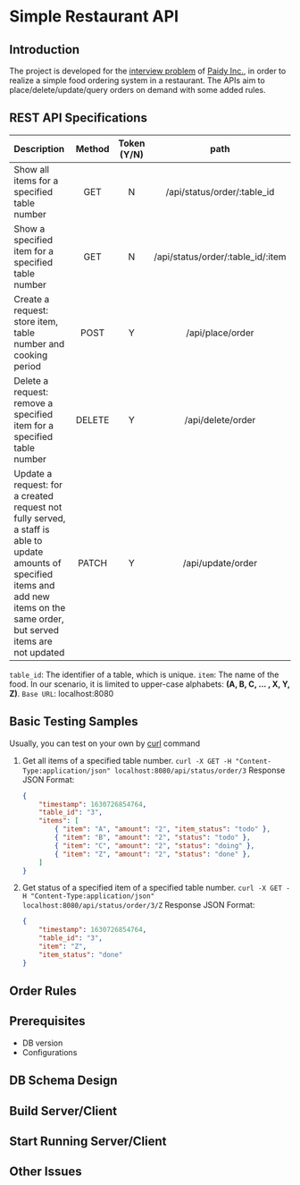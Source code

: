 # Simple Restaurant API
## Introduction
The project is developed for the [interview problem](https://github.com/paidy/interview/blob/master/SimpleRestaurantApi.md) of [Paidy Inc.](https://paidy.com/), in order to realize a simple food ordering system in a restaurant. The APIs aim to place/delete/update/query orders on demand with some added rules.
## REST API Specifications

| Description                                                                                                                                                                          | Method | Token (Y/N) |               path                |
| :----------------------------------------------------------------------------------------------------------------------------------------------------------------------------------- | :----: | :---------: | :-------------------------------: |
| Show all items for a specified table number                                                                                                                                          |  GET   |      N      |    /api/status/order/:table_id    |
| Show a specified item for a specified table number                                                                                                                                   |  GET   |      N      | /api/status/order/:table_id/:item |
| Create a request: store item, table number and cooking period                                                                                                                        |  POST  |      Y      |         /api/place/order          |
| Delete a request: remove a specified item for a specified table number                                                                                                               | DELETE |      Y      |         /api/delete/order         |
| Update a request: for a created request not fully served, a staff is able to update amounts of specified items and add new items on the same order, but served items are not updated | PATCH  |      Y      |         /api/update/order         |

```table_id```: The identifier of a table, which is unique.
```item```: The name of the food. In our scenario, it is limited to upper-case alphabets: **(A, B, C, ... , X, Y, Z)**.
```Base URL```: localhost:8080

## Basic Testing Samples
Usually, you can test on your own by [curl](https://linux.die.net/man/1/curl) command
1. Get all items of a specified table number.
```curl -X GET -H "Content-Type:application/json" localhost:8080/api/status/order/3```
Response JSON Format:
    ```json
    {
    	"timestamp": 1630726854764,
    	"table_id": "3",
    	"items": [
    		{ "item": "A", "amount": "2", "item_status": "todo" },
    		{ "item": "B", "amount": "2", "status": "todo" },
    		{ "item": "C", "amount": "2", "status": "doing" },
    		{ "item": "Z", "amount": "2", "status": "done" },
    	]
    }
    ```
2. Get status of a specified item of a specified table number.
```curl -X GET -H "Content-Type:application/json" localhost:8080/api/status/order/3/Z```
Response JSON Format:
    ```json
    {
    	"timestamp": 1630726854764,
    	"table_id": "3",
    	"item": "Z",
    	"item_status": "done"
    }
    ```
## Order Rules
## Prerequisites
- DB version
- Configurations
## DB Schema Design
## Build Server/Client
## Start Running Server/Client
## Other Issues